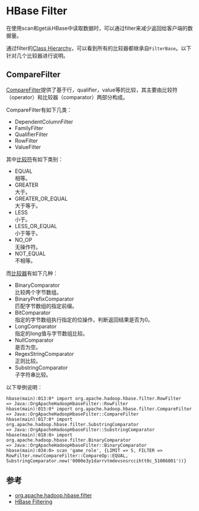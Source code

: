 # HBase Filter
在使用scan和get从HBase中读取数据时，可以通过filter来减少返回给客户端的数据量。

通过filter的[Class Hierarchy](https://hbase.apache.org/apidocs/org/apache/hadoop/hbase/filter/package-tree.html)，可以看到所有的比较器都继承自`FilterBase`。以下针对几个比较器进行说明。

## CompareFilter
[CompareFilter](https://hbase.apache.org/apidocs/org/apache/hadoop/hbase/filter/CompareFilter.html)提供了基于行，qualifier，value等的比较，其主要由比较符（operator）和比较器（comparator）两部分构成。

CompareFilter有如下几类：
- DependentColumnFilter
- FamilyFilter
- QualifierFilter
- RowFilter
- ValueFilter

其中[比较符](https://hbase.apache.org/apidocs/org/apache/hadoop/hbase/filter/CompareFilter.CompareOp.html)有如下类别：

- EQUAL   
  相等。
- GREATER       
  大于。
- GREATER_OR_EQUAL  
  大于等于。
- LESS   
  小于。
- LESS_OR_EQUAL    
  小于等于。
- NO_OP   
  无操作符。
- NOT_EQUAL   
  不相等。


而[比较器](https://hbase.apache.org/apidocs/org/apache/hadoop/hbase/filter/ByteArrayComparable.html)有如下几种：

- BinaryComparator    
  比较两个字节数组。
- BinaryPrefixComparator     
  匹配字节数组的指定前缀。
- BitComparator     
  指定的字节数组执行指定的位操作，判断返回结果是否为0。
- LongComparator    
  指定的long值与字节数组比较。
- NullComparator     
  是否为空。     
- RegexStringComparator        
  正则比较。   
- SubstringComparator     
  子字符串比较。    


以下举例说明：
```
hbase(main):013:0* import org.apache.hadoop.hbase.filter.RowFilter
=> Java::OrgApacheHadoopHbaseFilter::RowFilter
hbase(main):015:0* import org.apache.hadoop.hbase.filter.CompareFilter
=> Java::OrgApacheHadoopHbaseFilter::CompareFilter
hbase(main):017:0* import org.apache.hadoop.hbase.filter.SubstringComparator
=> Java::OrgApacheHadoopHbaseFilter::SubstringComparator
hbase(main):018:0> import org.apache.hadoop.hbase.filter.BinaryComparator
=> Java::OrgApacheHadoopHbaseFilter::BinaryComparator
hbase(main):034:0> scan 'game_role', {LIMIT => 5, FILTER => RowFilter.new(CompareFilter::CompareOp::EQUAL, SubstringComparator.new('0000e3y1darrvtmdevsnsrccihtt0c_51006001'))}
``` 
## 参考
- [org.apache.hadoop.hbase.filter](https://hbase.apache.org/apidocs/org/apache/hadoop/hbase/filter/package-summary.html)
- [HBase Filtering](https://www.cloudera.com/documentation/enterprise/latest/topics/admin_hbase_filtering.html)
